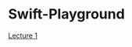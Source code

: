 # Swift-Playground

[Lecture 1](https://github.com/NightfuryEquinn/Swift-Playground/blob/main/main.swift)
